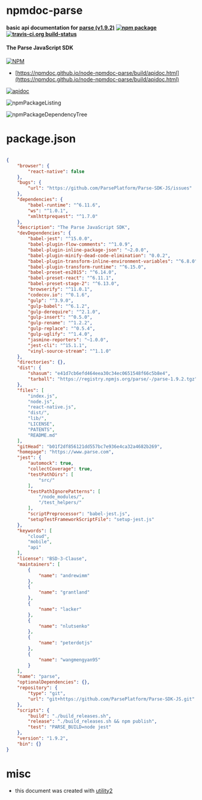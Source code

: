 # npmdoc-parse

#### basic api documentation for  [parse (v1.9.2)](https://www.parse.com)  [![npm package](https://img.shields.io/npm/v/npmdoc-parse.svg?style=flat-square)](https://www.npmjs.org/package/npmdoc-parse) [![travis-ci.org build-status](https://api.travis-ci.org/npmdoc/node-npmdoc-parse.svg)](https://travis-ci.org/npmdoc/node-npmdoc-parse)

#### The Parse JavaScript SDK

[![NPM](https://nodei.co/npm/parse.png?downloads=true&downloadRank=true&stars=true)](https://www.npmjs.com/package/parse)

- [https://npmdoc.github.io/node-npmdoc-parse/build/apidoc.html](https://npmdoc.github.io/node-npmdoc-parse/build/apidoc.html)

[![apidoc](https://npmdoc.github.io/node-npmdoc-parse/build/screenCapture.buildCi.browser.%252Ftmp%252Fbuild%252Fapidoc.html.png)](https://npmdoc.github.io/node-npmdoc-parse/build/apidoc.html)

![npmPackageListing](https://npmdoc.github.io/node-npmdoc-parse/build/screenCapture.npmPackageListing.svg)

![npmPackageDependencyTree](https://npmdoc.github.io/node-npmdoc-parse/build/screenCapture.npmPackageDependencyTree.svg)



# package.json

```json

{
    "browser": {
        "react-native": false
    },
    "bugs": {
        "url": "https://github.com/ParsePlatform/Parse-SDK-JS/issues"
    },
    "dependencies": {
        "babel-runtime": "^6.11.6",
        "ws": "^1.0.1",
        "xmlhttprequest": "^1.7.0"
    },
    "description": "The Parse JavaScript SDK",
    "devDependencies": {
        "babel-jest": "^15.0.0",
        "babel-plugin-flow-comments": "^1.0.9",
        "babel-plugin-inline-package-json": "~2.0.0",
        "babel-plugin-minify-dead-code-elimination": "0.0.2",
        "babel-plugin-transform-inline-environment-variables": "^6.8.0",
        "babel-plugin-transform-runtime": "^6.15.0",
        "babel-preset-es2015": "^6.14.0",
        "babel-preset-react": "^6.11.1",
        "babel-preset-stage-2": "^6.13.0",
        "browserify": "^11.0.1",
        "codecov.io": "^0.1.6",
        "gulp": "^3.9.0",
        "gulp-babel": "^6.1.2",
        "gulp-derequire": "^2.1.0",
        "gulp-insert": "^0.5.0",
        "gulp-rename": "^1.2.2",
        "gulp-replace": "^0.5.4",
        "gulp-uglify": "^1.4.0",
        "jasmine-reporters": "~1.0.0",
        "jest-cli": "^15.1.1",
        "vinyl-source-stream": "^1.1.0"
    },
    "directories": {},
    "dist": {
        "shasum": "e41d7cb6efd464eea30c34ec0651548f66c5b8e4",
        "tarball": "https://registry.npmjs.org/parse/-/parse-1.9.2.tgz"
    },
    "files": [
        "index.js",
        "node.js",
        "react-native.js",
        "dist/",
        "lib/",
        "LICENSE",
        "PATENTS",
        "README.md"
    ],
    "gitHead": "b01f2df856121dd557bc7e936e4ca32a4682b269",
    "homepage": "https://www.parse.com",
    "jest": {
        "automock": true,
        "collectCoverage": true,
        "testPathDirs": [
            "src/"
        ],
        "testPathIgnorePatterns": [
            "/node_modules/",
            "/test_helpers/"
        ],
        "scriptPreprocessor": "babel-jest.js",
        "setupTestFrameworkScriptFile": "setup-jest.js"
    },
    "keywords": [
        "cloud",
        "mobile",
        "api"
    ],
    "license": "BSD-3-Clause",
    "maintainers": [
        {
            "name": "andrewimm"
        },
        {
            "name": "grantland"
        },
        {
            "name": "lacker"
        },
        {
            "name": "nlutsenko"
        },
        {
            "name": "peterdotjs"
        },
        {
            "name": "wangmengyan95"
        }
    ],
    "name": "parse",
    "optionalDependencies": {},
    "repository": {
        "type": "git",
        "url": "git+https://github.com/ParsePlatform/Parse-SDK-JS.git"
    },
    "scripts": {
        "build": "./build_releases.sh",
        "release": "./build_releases.sh && npm publish",
        "test": "PARSE_BUILD=node jest"
    },
    "version": "1.9.2",
    "bin": {}
}
```



# misc
- this document was created with [utility2](https://github.com/kaizhu256/node-utility2)
